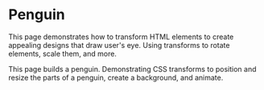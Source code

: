 # Penguin

This page demonstrates how to transform HTML elements to create appealing designs that draw user's eye. Using transforms to rotate elements, scale them, and more.

This page builds a penguin. Demonstrating CSS transforms to position and resize the parts of a penguin, create a background, and animate.